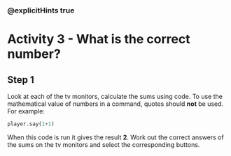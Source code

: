 ### @explicitHints true

# Activity 3 - What is the correct number?

## Step 1
Look at each of the tv monitors, calculate the sums using code.
To use the mathematical value of numbers in a command, quotes should **not** be used. For example:
```python
player.say(1+1) 
```

When this code is run it gives the result **2**. Work out the correct answers of the sums on the tv monitors and select the corresponding buttons.

